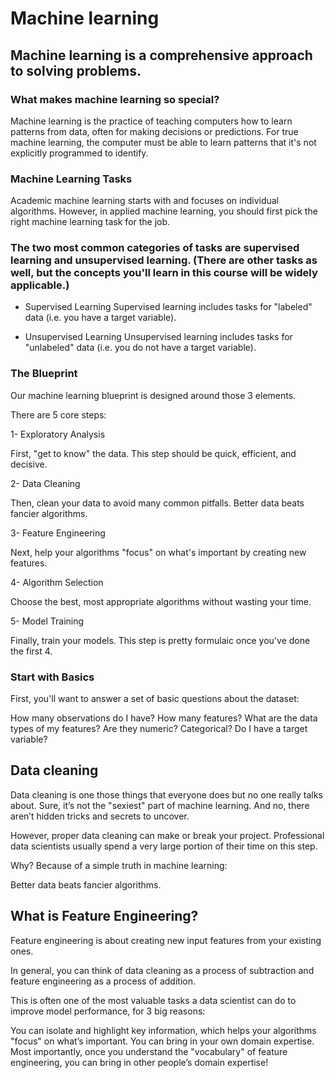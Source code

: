 # Machine learning
## Machine learning is a comprehensive approach to solving problems.
### What makes machine learning so special?
Machine learning is the practice of teaching computers how to learn patterns from data, often for making decisions or predictions.
For true machine learning, the computer must be able to learn patterns that it's not explicitly programmed to identify.
### Machine Learning Tasks
Academic machine learning starts with and focuses on individual algorithms. However, in applied machine learning, you should first pick the right machine learning task for the job.

### The two most common categories of tasks are supervised learning and unsupervised learning. (There are other tasks as well, but the concepts you'll learn in this course will be widely applicable.)

* Supervised Learning
Supervised learning includes tasks for "labeled" data (i.e. you have a target variable).


* Unsupervised Learning
Unsupervised learning includes tasks for "unlabeled" data (i.e. you do not have a target variable).

### The Blueprint
Our machine learning blueprint is designed around those 3 elements.

There are 5 core steps:

1- Exploratory Analysis

First, "get to know" the data. This step should be quick, efficient, and decisive.

2- Data Cleaning

Then, clean your data to avoid many common pitfalls. Better data beats fancier algorithms.

3- Feature Engineering

Next, help your algorithms "focus" on what's important by creating new features.

4- Algorithm Selection

Choose the best, most appropriate algorithms without wasting your time.

5- Model Training

Finally, train your models. This step is pretty formulaic once you've done the first 4.

### Start with Basics
First, you'll want to answer a set of basic questions about the dataset:

How many observations do I have?
How many features?
What are the data types of my features? Are they numeric? Categorical?
Do I have a target variable?

## Data cleaning
Data cleaning is one those things that everyone does but no one really talks about. Sure, it’s not the "sexiest" part of machine learning. And no, there aren’t hidden tricks and secrets to uncover.

However, proper data cleaning can make or break your project. Professional data scientists usually spend a very large portion of their time on this step.

Why? Because of a simple truth in machine learning:

Better data beats fancier algorithms.

## What is Feature Engineering?
Feature engineering is about creating new input features from your existing ones.

In general, you can think of data cleaning as a process of subtraction and feature engineering as a process of addition.

This is often one of the most valuable tasks a data scientist can do to improve model performance, for 3 big reasons:

You can isolate and highlight key information, which helps your algorithms "focus" on what’s important.
You can bring in your own domain expertise.
Most importantly, once you understand the "vocabulary" of feature engineering, you can bring in other people’s domain expertise!
